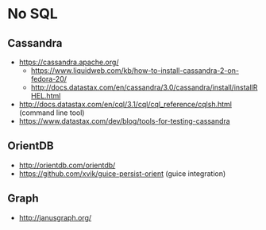 # No SQL

## Cassandra

* https://cassandra.apache.org/
  + https://www.liquidweb.com/kb/how-to-install-cassandra-2-on-fedora-20/
  + http://docs.datastax.com/en/cassandra/3.0/cassandra/install/installRHEL.html
* http://docs.datastax.com/en/cql/3.1/cql/cql_reference/cqlsh.html (command line tool)
* https://www.datastax.com/dev/blog/tools-for-testing-cassandra

## OrientDB

* http://orientdb.com/orientdb/
* https://github.com/xvik/guice-persist-orient (guice integration)

## Graph

* http://janusgraph.org/


